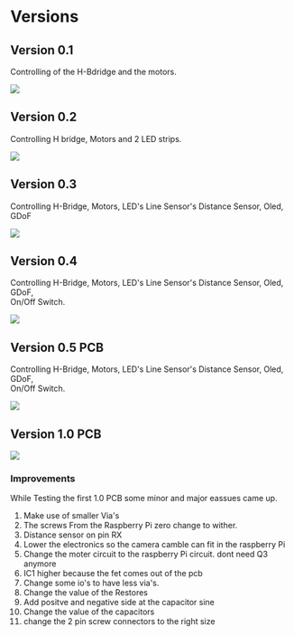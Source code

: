 # Versions

## Version 0.1

Controlling of the H-Bdridge and the motors. 

![](../../.gitbook/assets/img_5078-2-copy.jpg)

## Version 0.2

Controlling H bridge, Motors and 2 LED strips.

![](../../.gitbook/assets/img_3614-copy.jpg)

## Version 0.3

Controlling H-Bridge, Motors, LED's Line Sensor's Distance Sensor, Oled, GDoF

![](../../.gitbook/assets/img_3612-copy.jpg)

## Version 0.4

Controlling H-Bridge, Motors, LED's Line Sensor's Distance Sensor, Oled, GDoF,  
On/Off Switch. 

![](../../.gitbook/assets/img_3615-copy.jpg)

## Version 0.5 PCB 

Controlling H-Bridge, Motors, LED's Line Sensor's Distance Sensor, Oled, GDoF,  
On/Off Switch.  

![](../../.gitbook/assets/a713f79a-dcf2-4669-ae03-5ea1c64fb7e3_1_0_1.png)

## Version 1.0 PCB

![](../../.gitbook/assets/0a3b964b-c420-445c-a626-979100233cd0_1_0_1.png)

### Improvements

While Testing the first 1.0 PCB some minor and major eassues came up. 

1. Make use of smaller Via's
2. The screws From the Raspberry Pi zero change to wither.
3. Distance sensor on pin RX
4. Lower the electronics so the camera camble can fit in the raspberry Pi
5. Change the moter circuit to the raspberry Pi circuit. dont need Q3 anymore
6. IC1 higher because the fet comes out of the pcb
7. Change some io's to have less via's.
8. Change the value of the Restores
9. Add positve and negative side at the capacitor sine
10. Change the value of the capacitors
11. change the 2 pin screw connectors to the right size

